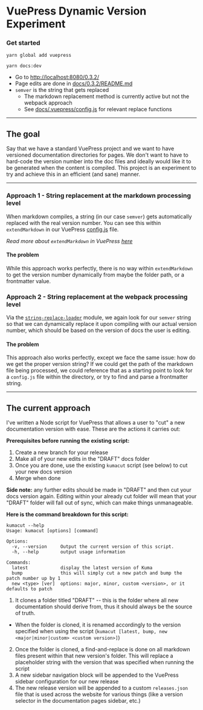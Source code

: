 # VuePress Dynamic Version Experiment

### Get started

```
yarn global add vuepress
```

```
yarn docs:dev
```

- Go to [http://localhost:8080/0.3.2/](http://localhost:8080/0.3.2/)
- Page edits are done in [docs/0.3.2/README.md](docs/0.3.2/README.md)
- `semver` is the string that gets replaced
  - The markdown replacement method is currently active but not the webpack approach
  - See [docs/.vuepress/config.js](docs/.vuepress/config.js) for relevant
    replace functions

---

## The goal
Say that we have a standard VuePress project and we want to have versioned
documentation directories for pages. We don't want to have to hard-code the
version number into the doc files and ideally would like it to be generated
when the content is compiled. This project is an experiment to try and achieve
this in an efficient (and sane) manner.

---

### Approach 1 - String replacement at the markdown processing level
When markdown compiles, a string (in our case `semver`) gets automatically
replaced with the real version number. You can see this within `extendMarkdown`
in our VuePress [config.js](docs/.vuepress/config.js) file.

*Read more about `extendMarkdown` in VuePress [here](https://vuepress.vuejs.org/config/#markdown-extendmarkdown)*

#### The problem
While this approach works perfectly, there is no way within `extendMarkdown` to
get the version number dynamically from maybe the folder path, or a frontmatter
value.

### Approach 2 - String replacement at the webpack processing level
Via the [`string-replace-loader`](https://github.com/Va1/string-replace-loader) 
module, we again look for our `semver` string so that we can dynamically replace
it upon compiling with our actual version number, which should be based on the 
version of docs the user is editing.

#### The problem
This approach also works perfectly, except we face the same issue: how do we get
the proper version string? If we could get the path of the markdown file being
processed, we could reference that as a starting point to look for a `config.js`
file within the directory, or try to find and parse a frontmatter string.

---

## The current approach
I've written a Node script for VuePress that allows a user to "cut" a new
documentation version with ease. These are the actions it carries out:

**Prerequisites before running the existing script:**

1. Create a new branch for your release
2. Make all of your new edits in the "DRAFT" docs folder
3. Once you are done, use the existing `kumacut` script (see below) to cut your
new docs version
4. Merge when done

**Side note:** any further edits should be made in "DRAFT" and then cut your
docs version again. Editing within your already cut folder will mean that your
"DRAFT" folder will fall out of sync, which can make things unmanageable.

**Here is the command breakdown for this script:**
```
kumacut --help
Usage: kumacut [options] [command]

Options:
  -v, --version     Output the current version of this script.
  -h, --help        output usage information

Commands:
  latest            display the latest version of Kuma
  bump              this will simply cut a new patch and bump the patch number up by 1
  new <type> [ver]  options: major, minor, custom <version>, or it defaults to patch
```

1. It clones a folder titled "DRAFT" -- this is the folder where all new
documentation should derive from, thus it should always be the source of truth.
  - When the folder is cloned, it is renamed accordingly to the version specified
    when using the script (`kumacut [latest, bump, new <major|minor|custom> <custom version>]`)
2. Once the folder is cloned, a find-and-replace is done on all markdown files
present within that new version's folder. This will replace a placeholder string
with the version that was specified when running the script
3. A new sidebar navigation block will be appended to the VuePress sidebar
configuration for our new release
4. The new release version will be appended to a custom `releases.json` file that
is used across the website for various things (like a version selector in the
documentation pages sidebar, etc.)